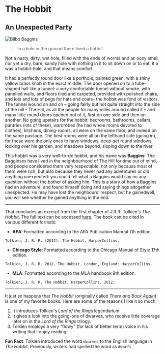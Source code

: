 # The Hobbit
## An Unexpected Party

![Bilbo Baggins](https://www.theonering.net/torwp/wp-content/uploads/2013/09/bilbo2.jpeg)

> In a hole in the ground there lived a hobbit.

Not a nasty, dirty, wet hole, filled with the ends of worms and an oozy smell, nor yet a dry, bare, sandy hole with nothing in it to sit down on or to eat: it a was a hobbit-hole, and that means comfort.

It had a perfectly round door like a porthole, painted green, with a shiny yellow brass knob in the exact middle. The door opened on to a tube-shaped hall like a tunnel: a very comfortable tunnel without smoke, with panelled walls, and floors tiled and carpeted, provided with polished chairs, and lots and lots of pegs for hats and coats- the hobbit was fond of visitors. The tunnel wound on and on – going fairly but not quite straight into the side of the hill – The Hill, as all the people for many miles around called it – and many little round doors opened out of it, first on one side and then on another. No going upstairs for the hobbit: bedrooms, bathrooms, cellars, pantries (lots of these), wardrobes (he had whole rooms devoted to clothes), kitchens, dining-rooms, all were on the same floor, and indeed on the same passage. The best rooms were all on the lefthand side (going in), for these were the only ones to have windows, deep-set round windows looking over his garden, and meadows beyond, sloping down to the river.

This hobbit was a very well-to-do hobbit, and his name was **Baggins**. The Bagginses have lived in the neighbourhood of The Hill for time out of mind, and people considered them very respectable, not only because most of them were rich, but also because they never had any adventures or did anything unexpected: you could tell what a Baggins would say on any question without the bother of asking him. This is a story of how a Baggins had an adventure, and found himself doing and saying things altogether unexpected. He may have lost the neighbours’ respect, but he gainedwell, you will see whether he gained anything in the end.

---

That concludes an excerpt from the first chapter of J.R.R. Tolkien's *The Hobbit*. The full text can be accessed [here](https://hbcsni.org/images/9th_Honors_CP_THE_HOBBIT_textbook.pdf). The book can be cited in various different formats:

- **APA**: Formatted according to the APA Publication Manual 7th edition.

```
Tolkien, J. R. R. (2012). The Hobbit. HarperCollins.
```

- **Chicago Style**: Formatted according to the Chicago Manual of Style 17th edition.

```
Tolkien, J. R. R. 2012. The Hobbit. London, England: HarperCollins.
```

- **MLA**: Formatted according to the MLA handbook 9th edition.

```
Tolkien, J. R. R. The Hobbit. HarperCollins, 2012.
```

---

It just so happens that *The Hobbit* (originally called *There and Back Again*) is one of my favorite books. Here are some of the reasons I like it so much:

1. It introduces Tolkien's *Lord of the Rings* legendarium.
2. It gives a look into the going-ons of dwarves, who receive little coverage later on in the *Lord of the Rings* trilogy.
3. Tolkien employs a very "flowy" (for lack of better term) voice in his writing that I enjoy reading.

**Fun Fact**: Tolkien introduced the word `dwarves` to the English language in *The Hobbit*. Previously, writers had spelled the word as `dwarfs`.
